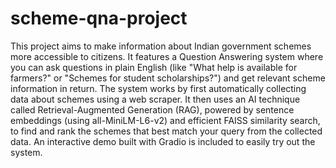 # scheme-qna-project
 This project aims to make information about Indian government schemes more accessible to citizens. It features a Question Answering system where you can ask questions in plain English (like "What help is available for farmers?" or "Schemes for student scholarships?") and get relevant scheme information in return. The system works by first automatically collecting data about schemes using a web scraper. It then uses an AI technique called Retrieval-Augmented Generation (RAG), powered by sentence embeddings (using all-MiniLM-L6-v2) and efficient FAISS similarity search, to find and rank the schemes that best match your query from the collected data. An interactive demo built with Gradio is included to easily try out the system.
